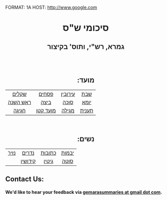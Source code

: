 FORMAT: 1A
HOST: http://www.google.com

<h1 style="text-align: center;">
סיכומי ש"ס
</h1>

<h2 style="text-align: center;">
גמרא, רש"י, ותוס' בקיצור
</h2>

<br>
<br>
<h2 style="text-align: center;">:מועד</h2>

<center>

|   |   |   |   |
|:-: |:-: |:-: |:-: |
|   [שקלים]() |  [פסחים](pesachim.md) | [עירובין]()  | [שבת]()  |
|   [ראש השנה]() |  [ביצה]() | [סוכה](eruvin.md)  | [יומא](shabbos.md)  |
|   [חגיגה]() |  [מועד קטן]() | [מגילה](eruvin.md)  | [תענית](shabbos.md)  |

</center>

<br>

<h2 style="text-align: center;">:נשים</h2>

<center>

|   |   |   |   |
|:-: |:-: |:-: |:-: |
|   [נזיר]() |  [נדרים]() | [כתובות](eruvin.md)  | [יבמות](shabbos.md)  |
|   []() |  [קידושין]() | [גיטין](eruvin.md)  | [סוטה](shabbos.md)  |
</center>

## Contact Us:
#### We'd like to hear your feedback via [gemarasummaries at gmail dot com](gemarasummaries@gmail.com).
```